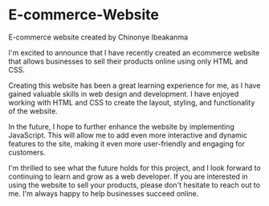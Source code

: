 # E-commerce-Website
E-commerce website created by Chinonye Ibeakanma


I'm excited to announce that I have recently created an ecommerce website that allows businesses to sell their products online using only HTML and CSS.

Creating this website has been a great learning experience for me, as I have gained valuable skills in web design and development. I have enjoyed working with HTML and CSS to create the layout, styling, and functionality of the website.

In the future, I hope to further enhance the website by implementing JavaScript. This will allow me to add even more interactive and dynamic features to the site, making it even more user-friendly and engaging for customers.

I'm thrilled to see what the future holds for this project, and I look forward to continuing to learn and grow as a web developer. If you are interested in using the website to sell your products, please don't hesitate to reach out to me. I'm always happy to help businesses succeed online.



